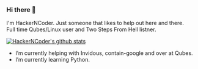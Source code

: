 ### Hi there 👋
I'm HackerNCoder. Just someone that likes to help out here and there.  
Full time Qubes/Linux user and Two Steps From Hell listner.


[![HackerNCoder's github stats](https://github-readme-stats.vercel.app/api?username=hackerncoder&theme=dark&show_icons=true)](https://github.com/anuraghazra/github-readme-stats)


- I’m currently helping with Invidous, contain-google and over at Qubes.
- I’m currently learning Python.
